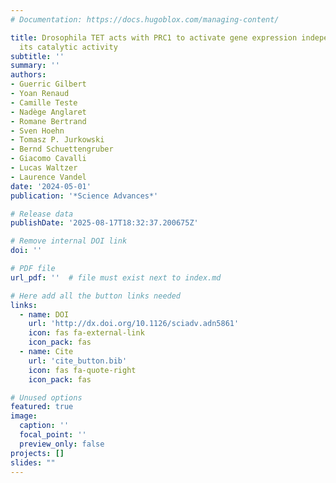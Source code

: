 ```yaml
---
# Documentation: https://docs.hugoblox.com/managing-content/

title: Drosophila TET acts with PRC1 to activate gene expression independently of
  its catalytic activity
subtitle: ''
summary: ''
authors:
- Guerric Gilbert
- Yoan Renaud
- Camille Teste
- Nadège Anglaret
- Romane Bertrand
- Sven Hoehn
- Tomasz P. Jurkowski
- Bernd Schuettengruber
- Giacomo Cavalli
- Lucas Waltzer
- Laurence Vandel
date: '2024-05-01'
publication: '*Science Advances*'

# Release data
publishDate: '2025-08-17T18:32:37.200675Z'

# Remove internal DOI link
doi: ''

# PDF file
url_pdf: ''  # file must exist next to index.md

# Here add all the button links needed
links:
  - name: DOI
    url: 'http://dx.doi.org/10.1126/sciadv.adn5861'
    icon: fas fa-external-link
    icon_pack: fas
  - name: Cite
    url: 'cite_button.bib'
    icon: fas fa-quote-right
    icon_pack: fas

# Unused options
featured: true
image:
  caption: ''
  focal_point: ''
  preview_only: false
projects: []
slides: ""
---
```

